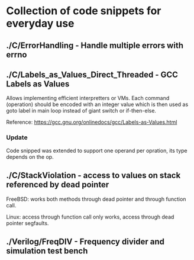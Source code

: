 # Collection of code snippets for everyday use

## ./C/ErrorHandling - Handle multiple errors with errno

## ./C/Labels_as_Values_Direct_Threaded - GCC Labels as Values

Allows implementing efficient interpretters or VMs. Each command (operation) should be
encoded with an integer value which is then used as goto label in main loop instead of
giant switch or if-then-else.

Reference: https://gcc.gnu.org/onlinedocs/gcc/Labels-as-Values.html

### Update

Code snipped was extended to support one operand per opration, its type depends on the op.

## ./C/StackViolation - access to values on stack referenced by dead pointer

FreeBSD: works both methods through dead pointer and through function call.

Linux: access through function call only works, access through dead pointer segfaults.


## ./Verilog/FreqDIV - Frequency divider and simulation test bench

